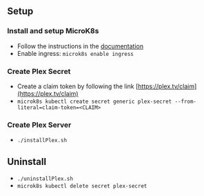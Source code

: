 ## Setup
### Install and setup MicroK8s
- Follow the instructions in the [documentation](https://microk8s.io/docs)
- Enable ingress: `microk8s enable ingress`

### Create Plex Secret
- Create a claim token by following the link [https://plex.tv/claim](https://plex.tv/claim)
- `microk8s kubectl create secret generic plex-secret --from-literal=claim-token=<CLAIM>`

### Create Plex Server
- `./installPlex.sh`

## Uninstall
- `./uninstallPlex.sh`
- `microk8s kubectl delete secret plex-secret`